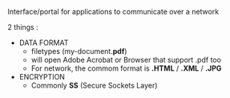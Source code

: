 
Interface/portal for applications to communicate over a network

2 things : 

- DATA FORMAT
	- filetypes (my-document.**pdf**)
	- will open Adobe Acrobat or Browser that support .pdf too
	- For network, the commom format is **.HTML** / **.XML** / **.JPG** 
- ENCRYPTION
	- Commonly **SS** (Secure Sockets Layer)